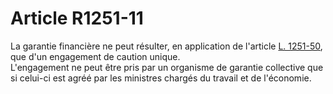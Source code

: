 # Article R1251-11

  
La garantie financière ne peut résulter, en application de l'article [L. 1251-50][1], que d'un engagement de caution unique.   
L'engagement ne peut être pris par un organisme de garantie collective que si celui-ci est agréé par les ministres chargés du travail et de l'économie.

 [1]: /affichCodeArticle.do?cidTexte=LEGITEXT000006072050&idArticle=LEGIARTI000006901306&dateTexte=&categorieLien=cid